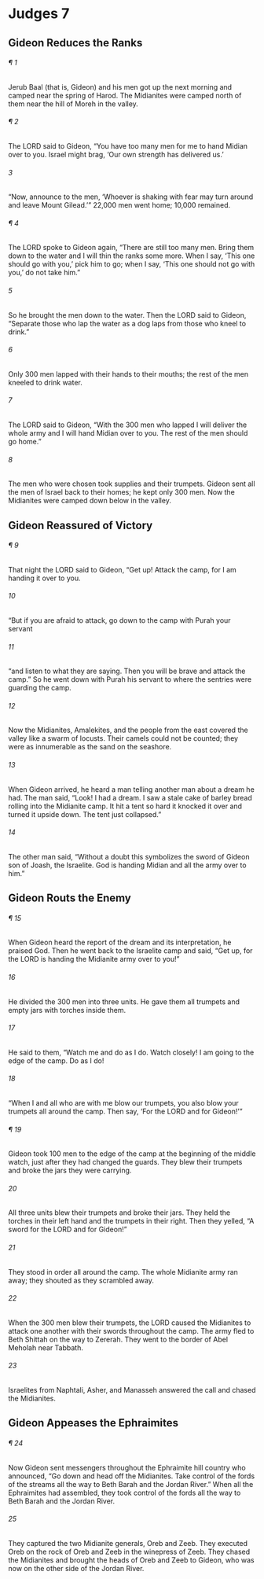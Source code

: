 # Judges 7
## Gideon Reduces the Ranks
###### ¶ 1
Jerub Baal (that is, Gideon) and his men got up the next morning and camped near the spring of Harod. The Midianites were camped north of them near the hill of Moreh in the valley.
###### ¶ 2
The LORD said to Gideon, “You have too many men for me to hand Midian over to you. Israel might brag, ‘Our own strength has delivered us.’
###### 3
“Now, announce to the men, ‘Whoever is shaking with fear may turn around and leave Mount Gilead.’” 22,000 men went home; 10,000 remained.
###### ¶ 4
The LORD spoke to Gideon again, “There are still too many men. Bring them down to the water and I will thin the ranks some more. When I say, ‘This one should go with you,’ pick him to go; when I say, ‘This one should not go with you,’ do not take him.”
###### 5
So he brought the men down to the water. Then the LORD said to Gideon, “Separate those who lap the water as a dog laps from those who kneel to drink.”
###### 6
Only 300 men lapped with their hands to their mouths; the rest of the men kneeled to drink water.
###### 7
The LORD said to Gideon, “With the 300 men who lapped I will deliver the whole army and I will hand Midian over to you. The rest of the men should go home.”
###### 8
The men who were chosen took supplies and their trumpets. Gideon sent all the men of Israel back to their homes; he kept only 300 men. Now the Midianites were camped down below in the valley.
## Gideon Reassured of Victory
###### ¶ 9
That night the LORD said to Gideon, “Get up! Attack the camp, for I am handing it over to you.
###### 10
“But if you are afraid to attack, go down to the camp with Purah your servant
###### 11
“and listen to what they are saying. Then you will be brave and attack the camp.” So he went down with Purah his servant to where the sentries were guarding the camp.
###### 12
Now the Midianites, Amalekites, and the people from the east covered the valley like a swarm of locusts. Their camels could not be counted; they were as innumerable as the sand on the seashore.
###### 13
When Gideon arrived, he heard a man telling another man about a dream he had. The man said, “Look! I had a dream. I saw a stale cake of barley bread rolling into the Midianite camp. It hit a tent so hard it knocked it over and turned it upside down. The tent just collapsed.”
###### 14
The other man said, “Without a doubt this symbolizes the sword of Gideon son of Joash, the Israelite. God is handing Midian and all the army over to him.”
## Gideon Routs the Enemy
###### ¶ 15
When Gideon heard the report of the dream and its interpretation, he praised God. Then he went back to the Israelite camp and said, “Get up, for the LORD is handing the Midianite army over to you!”
###### 16
He divided the 300 men into three units. He gave them all trumpets and empty jars with torches inside them.
###### 17
He said to them, “Watch me and do as I do. Watch closely! I am going to the edge of the camp. Do as I do!
###### 18
“When I and all who are with me blow our trumpets, you also blow your trumpets all around the camp. Then say, ‘For the LORD and for Gideon!’”
###### ¶ 19
Gideon took 100 men to the edge of the camp at the beginning of the middle watch, just after they had changed the guards. They blew their trumpets and broke the jars they were carrying.
###### 20
All three units blew their trumpets and broke their jars. They held the torches in their left hand and the trumpets in their right. Then they yelled, “A sword for the LORD and for Gideon!”
###### 21
They stood in order all around the camp. The whole Midianite army ran away; they shouted as they scrambled away.
###### 22
When the 300 men blew their trumpets, the LORD caused the Midianites to attack one another with their swords throughout the camp. The army fled to Beth Shittah on the way to Zererah. They went to the border of Abel Meholah near Tabbath.
###### 23
Israelites from Naphtali, Asher, and Manasseh answered the call and chased the Midianites.
## Gideon Appeases the Ephraimites
###### ¶ 24
Now Gideon sent messengers throughout the Ephraimite hill country who announced, “Go down and head off the Midianites. Take control of the fords of the streams all the way to Beth Barah and the Jordan River.” When all the Ephraimites had assembled, they took control of the fords all the way to Beth Barah and the Jordan River.
###### 25
They captured the two Midianite generals, Oreb and Zeeb. They executed Oreb on the rock of Oreb and Zeeb in the winepress of Zeeb. They chased the Midianites and brought the heads of Oreb and Zeeb to Gideon, who was now on the other side of the Jordan River.
